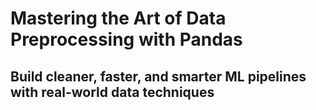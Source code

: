 # Mastering the Art of Data Preprocessing with Pandas
## Build cleaner, faster, and smarter ML pipelines with real-world data techniques
